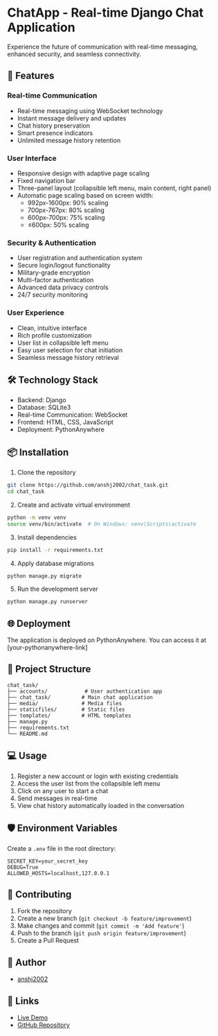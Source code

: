 # ChatApp - Real-time Django Chat Application

Experience the future of communication with real-time messaging, enhanced security, and seamless connectivity.

## 🚀 Features

### Real-time Communication
- Real-time messaging using WebSocket technology
- Instant message delivery and updates
- Chat history preservation
- Smart presence indicators
- Unlimited message history retention

### User Interface
- Responsive design with adaptive page scaling
- Fixed navigation bar
- Three-panel layout (collapsible left menu, main content, right panel)
- Automatic page scaling based on screen width:
  - 992px-1600px: 90% scaling
  - 700px-767px: 80% scaling
  - 600px-700px: 75% scaling
  - ≤600px: 50% scaling

### Security & Authentication
- User registration and authentication system
- Secure login/logout functionality
- Military-grade encryption
- Multi-factor authentication
- Advanced data privacy controls
- 24/7 security monitoring

### User Experience
- Clean, intuitive interface
- Rich profile customization
- User list in collapsible left menu
- Easy user selection for chat initiation
- Seamless message history retrieval

## 🛠️ Technology Stack
- Backend: Django
- Database: SQLite3
- Real-time Communication: WebSocket
- Frontend: HTML, CSS, JavaScript
- Deployment: PythonAnywhere

## 📦 Installation

1. Clone the repository
```bash
git clone https://github.com/anshj2002/chat_task.git
cd chat_task
```

2. Create and activate virtual environment
```bash
python -m venv venv
source venv/bin/activate  # On Windows: venv\Scripts\activate
```

3. Install dependencies
```bash
pip install -r requirements.txt
```

4. Apply database migrations
```bash
python manage.py migrate
```

5. Run the development server
```bash
python manage.py runserver
```

## 🌐 Deployment
The application is deployed on PythonAnywhere. You can access it at [your-pythonanywhere-link]

## 📁 Project Structure
```
chat_task/
├── accounts/            # User authentication app
├── chat_task/          # Main chat application
├── media/              # Media files
├── staticfiles/        # Static files
├── templates/          # HTML templates
├── manage.py
├── requirements.txt
└── README.md
```

## 💻 Usage
1. Register a new account or login with existing credentials
2. Access the user list from the collapsible left menu
3. Click on any user to start a chat
4. Send messages in real-time
5. View chat history automatically loaded in the conversation

## 🛡️ Environment Variables
Create a `.env` file in the root directory:
```
SECRET_KEY=your_secret_key
DEBUG=True
ALLOWED_HOSTS=localhost,127.0.0.1
```

## 👥 Contributing
1. Fork the repository
2. Create a new branch (`git checkout -b feature/improvement`)
3. Make changes and commit (`git commit -m 'Add feature'`)
4. Push to the branch (`git push origin feature/improvement`)
5. Create a Pull Request

## 👤 Author
- [anshj2002](https://github.com/anshj2002)

## 🔗 Links
- [Live Demo](your-pythonanywhere-link)
- [GitHub Repository](https://github.com/anshj2002/chat_task)
